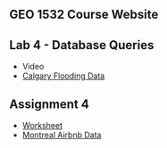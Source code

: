 ## GEO 1532 Course Website

## Lab 4 - Database Queries
- Video
- [Calgary Flooding Data](https://www.dropbox.com/s/1atq4xze7hsaudl/calgary_flood.zip?dl=0)

## Assignment 4 
- [Worksheet](https://www.dropbox.com/s/swfnbm5adrume84/udem-assignment-worksheet.pdf?dl=0)
- [Montreal Airbnb Data](https://www.dropbox.com/s/kxo7cygod07sbdd/mtl_airbnb.zip?dl=0)
